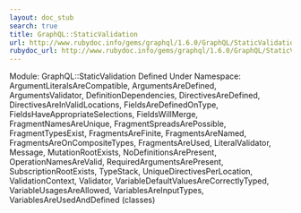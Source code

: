 ```yaml
---
layout: doc_stub
search: true
title: GraphQL::StaticValidation
url: http://www.rubydoc.info/gems/graphql/1.6.0/GraphQL/StaticValidation
rubydoc_url: http://www.rubydoc.info/gems/graphql/1.6.0/GraphQL/StaticValidation
---
```


Module: GraphQL::StaticValidation
Defined Under Namespace:
ArgumentLiteralsAreCompatible, ArgumentsAreDefined, ArgumentsValidator,
DefinitionDependencies, DirectivesAreDefined,
DirectivesAreInValidLocations, FieldsAreDefinedOnType,
FieldsHaveAppropriateSelections, FieldsWillMerge,
FragmentNamesAreUnique, FragmentSpreadsArePossible, FragmentTypesExist,
FragmentsAreFinite, FragmentsAreNamed, FragmentsAreOnCompositeTypes,
FragmentsAreUsed, LiteralValidator, Message, MutationRootExists,
NoDefinitionsArePresent, OperationNamesAreValid,
RequiredArgumentsArePresent, SubscriptionRootExists, TypeStack,
UniqueDirectivesPerLocation, ValidationContext, Validator,
VariableDefaultValuesAreCorrectlyTyped, VariableUsagesAreAllowed,
VariablesAreInputTypes, VariablesAreUsedAndDefined (classes)

